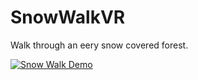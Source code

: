 # SnowWalkVR
 Walk through an eery snow covered forest.

[![Snow Walk Demo](https://img.youtube.com/vi/YUMUrL17RTY/0.jpg)](https://youtu.be/YUMUrL17RTY?si=ICJ-a5TrQaPbADox)
